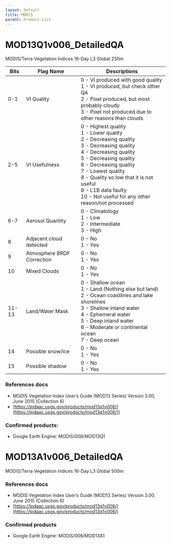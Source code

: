```yaml
---
layout: default
title: MODIS
parent: Product List
---
```


# MOD13Q1v006_DetailedQA
MODIS/Terra Vegetation Indices 16-Day L3 Global 250m  
    
| Bits  | Flag Name                  | Descriptions                                                                                                                                                                                                                                                                                                      |
|-------|----------------------------|-------------------------------------------------------------------------------------------------------------------------------------------------------------------------------------------------------------------------------------------------------------------------------------------------------------------|
| 0-1  | VI Quality    | 0 - VI produced with good quality  <br/>1 - VI produced, but check other QA  <br/>2 - Pixel produced, but most probably cloudy  <br/>3 - Pixel not produced due to other reasons than clouds                                                                                                                                  |
| 2-5  | VI Usefulness | 0 - Highest quality <br/>1 - Lower quality  <br/>2 - Decreasing quality  <br/>3 - Decreasing quality  <br/>4 - Decreasing quality  <br/>5 - Decreasing quality  <br/>6 - Decreasing quality  <br/>7 - Lowest quality  <br/>8 - Quality so low that it is not useful  <br/>9 - L1B data faulty  <br/>10 - Not useful for any other reason/not processed   |
| 6-7   | Aerosol Quantity           | 0 - Climatology <br/>1 - Low <br/>2 - Intermediate <br/>3 - High                                                                                                                                                                                                                                                                 |
| 8     | Adjacent cloud detected    | 0 - No <br/>1 - Yes                                                                                                                                                                                                                                                                                                    |
| 9     | Atmosphere BRDF Correction | 0 - No <br/>1 - Yes                                                                                                                                                                                                                                                                                                    |
| 10    | Mixed Clouds               | 0 - No <br/>1 - Yes                                                                                                                                                                                                                                                                                                    |
| 11-13 | Land/Water Mask            | 0 - Shallow ocean <br/>1 - Land (Nothing else but land) <br/>2 - Ocean coastlines and lake shorelines <br/>3 - Shallow inland water <br/>4 - Ephemeral water <br/>5 - Deep inland water <br/>6 - Moderate or continental ocean <br/>7 - Deep ocean                                                                                                   |
| 14    | Possible snow/ice          | 0 - No <br/>1 - Yes                                                                                                                                                                                                                                                                                                    |
| 15    | Possible shadow            | 0 - No <br/>1 - Yes                                                                                                                                                                                                                                                                                                    |



### References docs
- MODIS Vegetation Index User’s Guide (MOD13 Series) Version 3.00, June 2015 (Collection 6)  
- [https://lpdaac.usgs.gov/products/mod13q1v006/](https://lpdaac.usgs.gov/products/mod13q1v006/])

    
### Confirmed products:  
- Google Earth Engine: MODIS/006/MOD13Q1  

# MOD13A1v006_DetailedQA
MODIS/Terra Vegetation Indices 16-Day L3 Global 500m  
    
### References docs 
- MODIS Vegetation Index User’s Guide (MOD13 Series) Version 3.00, June 2015 (Collection 6)  
- [https://lpdaac.usgs.gov/products/mod13q1v006/](https://lpdaac.usgs.gov/products/mod13q1v006/)

    
### Confirmed products
- Google Earth Engine: MODIS/006/MOD13A1  
